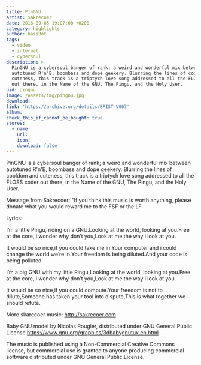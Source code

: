 ```yaml
---
title: PinGNU
artist: Sakrecoer
date: 2016-09-05 19:07:00 +0200
category: highlights
author: bassBot
tags:
  - video
  - internal
  - cybersoul
description: >-
  PinGNU is a cybersoul banger of rank; a weird and wonderful mix between
  autotuned R'n'B, boombass and dope geekery. Blurring the lines of cooldom and
  cuteness, this track is a triptych love song addressed to all the FLOSS coder
  out there, in the Name of the GNU, The Pingu, and the Holy User.
uid: pingnu
image: /assets/img/pingnu.jpg
download:
link: 'https://archive.org/details/BPIST-V007'
album: 
check_this_if_cannot_be_bought: true
stores:
  - name:
    url: 
    icon: 
    download: false
---
```


PinGNU is a cybersoul banger of rank; a weird and wonderful mix between autotuned R'n'B, boombass and dope geekery. Blurring the lines of cooldom and cuteness, this track is a triptych love song addressed to all the FLOSS coder out there, in the Name of the GNU, The Pingu, and the Holy User.

Message from Sakrecoer: "If you think this music is worth anything, please donate what you would reward me to the FSF or the LF

Lyrics:

I’m a little Pingu, riding on a GNU.Looking at the world, looking at you.Free at the core, i wonder why don’t you,Look at me the way i look at you.

It would be so nice,if you could take me in.Your computer and i could change the world we’re in.Your freedom is being diluted.And your code is being polluted.

I’m a big GNU with my little Pingu,Looking at the world, looking at you.Free at the core, i wonder why don’t you,Look at me the way i look at you.

It would be so nice,if you could compute.Your freedom is not to dilute,Someone has taken your tool into dispute,This is what together we should refute.

More skarecoer music: http://sakrecoer.com

Baby GNU model by Nicolas Rougier, distributed under GNU General Public License.https://www.gnu.org/graphics/3dbabygnutux.en.html

The music is published using a Non-Commercial Creative Commons license, but commercial use is granted to anyone producing commercial software distributed under GNU General Public License.